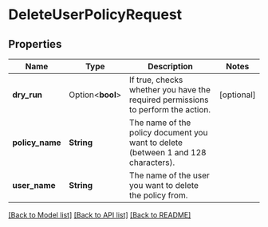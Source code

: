# DeleteUserPolicyRequest

## Properties

Name | Type | Description | Notes
------------ | ------------- | ------------- | -------------
**dry_run** | Option<**bool**> | If true, checks whether you have the required permissions to perform the action. | [optional]
**policy_name** | **String** | The name of the policy document you want to delete (between 1 and 128 characters). | 
**user_name** | **String** | The name of the user you want to delete the policy from. | 

[[Back to Model list]](../README.md#documentation-for-models) [[Back to API list]](../README.md#documentation-for-api-endpoints) [[Back to README]](../README.md)


